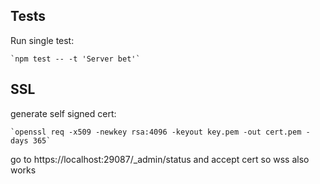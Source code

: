 ## Tests
Run single test:

    `npm test -- -t 'Server bet'`

## SSL

generate self signed cert:
    
    `openssl req -x509 -newkey rsa:4096 -keyout key.pem -out cert.pem -days 365`

go to https://localhost:29087/_admin/status and accept cert so wss also works
